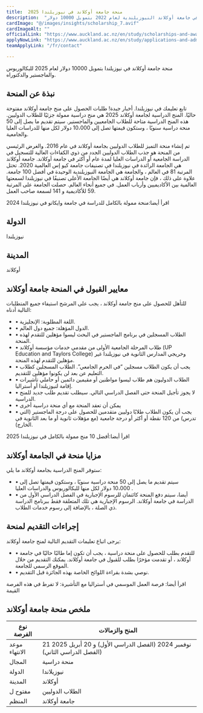 ```yaml
---
title:  منحة جامعة أوكلاند في نيوزيلندا 2025 
description:  "فرصة للهجرة والمعيشة في نيوزلندا للدراسة في جامعة أوكلاند النيوزيلندية لعام 2022 بتمويل 10000 دولار." 
cardImage: "@/images/insights/scholarship_7.avif" 
cardImageAlt: "" 
officialLink: "https://www.auckland.ac.nz/en/study/scholarships-and-awards/find-a-scholarship/university-of-auckland-international-student-excellence-scholarship-844-all.html" 
applyNowLink: "https://www.auckland.ac.nz/en/study/applications-and-admissions/apply-now.html" 
teamApplyLink: "/fr/contact"

---
```


منحة جامعة أوكلاند في نيوزيلندا بتمويل 10000 دولار لعام 2025 للبكالوريوس والماجستير والدكتوراه.

## نبذة عن المنحة

تابع تعليمك في نيوزيلندا. أخبار جيدة! طلبات الحصول على منح جامعة أوكلاند مفتوحة حاليًا. المنح الدراسية لجامعة أوكلاند 2025 هي منح دراسية ممولة جزئيًا للطلاب الدوليين. هذه المنح الدراسية متاحة للطلاب الجامعيين والماجستير. سيتم تقديم ما يصل إلى 50 منحة دراسية سنويًا ، وستكون قيمتها تصل إلى 10،000 دولار لكل منها للدراسات العليا والجامعية.

تم إنشاء منحة التميز للطلاب الدوليين بجامعة أوكلاند في عام 2016. والغرض الرئيسي من المنحة هو جذب الطلاب الدوليين الجدد من ذوي الكفاءات العالية للتسجيل في الدراسة الجامعية أو الدراسات العليا لمدة عام أو أكثر في جامعة أوكلاند. جامعة أوكلاند هي الجامعة الرائدة في نيوزيلندا في تصنيفات جامعة كيو إس العالمية 2020. تحتل المرتبة 81 في العالم ، والجامعة هي الجامعة النيوزيلندية الوحيدة في أفضل 100 جامعة. علاوة على ذلك ، فإن جامعة أوكلاند هي أيضًا الجامعة الأعلى تصنيفًا في نيوزيلندا لسمعتها العالمية بين الأكاديميين وأرباب العمل. في جميع أنحاء العالم. حصلت الجامعة على المرتبة 59 للأكاديمية و 141 لسمعة صاحب العمل.

اقرأ أيضا:منحة ممولة بالكامل للدراسة في جامعة وايكاتو في نيوزيلندا 2024

## الدولة

نيوزيلندا

## المدينة

أوكلاند

## معايير القبول في المنحة جامعة أوكلاند

للتأهل للحصول على منح جامعة أوكلاند ، يجب على المرشح استيفاء جميع المتطلبات التالية أدناه:

- • اللغة المطلوبة: الإنجليزية.
- • الدول المؤهلة: جميع دول العالم.
- • الطلاب المسجلين في برنامج الماجستير في البحث ليسوا مؤهلين للتقدم لهذه المنحة.
- • طلاب المرحلة الجامعية الأولى من مقدمي خدمات مؤسسة أوكلاند (UP Education and Taylors College) وخريجي المدارس الثانوية في نيوزيلندا غير مؤهلين للتقدم لهذه المنحة.
- • يجب أن يكون الطلاب مسجلين “في الحرم الجامعي”. الطلاب المسجلين كطلاب التعليم عن بعد لن يكونوا مؤهلين للتقديم.
- • الطلاب الدوليون هم طلاب ليسوا مواطنين أو مقيمين دائمين أو حاملي تأشيرات إقامة لنيوزيلندا أو أستراليا.
- • لا يجوز تأجيل المنحة حتى الفصل الدراسي التالي. سيطلب تقديم طلب جديد للمنح الدراسية.
- • يمكن أن تعقد المنحة مع أي منحة دراسية أخرى
- • يجب أن يكون الطلاب طلابًا دوليين متقدمين للحصول على درجة الماجستير (التي تدرس) من 120 نقطة أو أكثر أو درجة جامعية (مع مؤهلات ثانوية أو ما بعد الثانوية في الخارج).

اقرأ أيضا:أفضل 10 منح ممولة بالكامل في نيوزيلندا 2025

## مزايا منحة في الجامعة أوكلاند

ستوفر المنح الدراسية بجامعة أوكلاند ما يلي:

- • سيتم تقديم ما يصل إلى 50 منحة دراسية سنويًا ، وستكون قيمتها تصل إلى 10،000 دولار لكل منها للبكالوريوس والدراسات العليا .
- • أيضا، سيتم دفع المنحة كائتمان للرسوم الإجبارية في الفصل الدراسي الأول من الدراسة في جامعة أوكلاند. الرسوم الإجبارية هي تلك المتعلقة فقط ببرنامج الدراسة ذي الصلة ، بالإضافة إلى رسوم خدمات الطلاب.

## إجراءات التقديم لمنحة

يرجى اتباع تعليمات التقديم التالية لمنح جامعة أوكلاند:

- • للتقدم بطلب للحصول على منحة دراسية ، يجب أن تكون إما طالبًا حاليًا في جامعة أوكلاند ، أو تقدمت مؤخرًا بطلب للقبول في جامعة أوكلاند. يمكنك التقديم من خلال الموقع الرسمي للجامعة.
- • نوصي بشدة بقراءة اللوائح الخاصة بهذه الجائزة قبل التقديم.

اقرأ أيضا: فرصة العمل الموسمي في أستراليا مع التأشيرة: لا تفرط في هذه الفرصة القيمة

## ملخص منحة جامعة أوكلاند

| نوع الفرصة | المنح والزمالات |
| --- | --- |
| موعد الانتهاء | 21 نوفمبر 2024 (الفصل الدراسي الأول) و 20 أبريل 2025 (الفصل الدراسي الثاني) |
| المجال | منحة دراسية |
| الدولة | نيوزيلاندا |
| المدينة | أوكلاند |
| مفتوح ل | الطلاب الدوليين |
| المنظم | جامعة أوكلاند |


